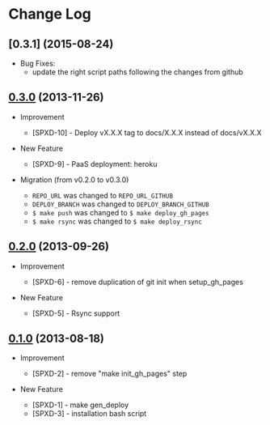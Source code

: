 Change Log
==========

[0.3.1] (2015-08-24)
--------------------

- Bug Fixes:
    + update the right script paths following the changes from github


[0.3.0][] (2013-11-26)
----------------------

- Improvement
    + [SPXD-10] - Deploy vX.X.X tag to docs/X.X.X instead of docs/vX.X.X

- New Feature
    + [SPXD-9] - PaaS deployment: heroku

- Migration (from v0.2.0 to v0.3.0)
    + `REPO_URL` was changed to `REPO_URL_GITHUB`
    + `DEPLOY_BRANCH` was changed to `DEPLOY_BRANCH_GITHUB`
    + `$ make push` was changed to `$ make deploy_gh_pages`
    + `$ make rsync` was changed to `$ make deploy_rsync`


[0.2.0][] (2013-09-26)
----------------------

- Improvement
    + [SPXD-6] - remove duplication of git init when setup_gh_pages

- New Feature
    + [SPXD-5] - Rsync support


[0.1.0][] (2013-08-18)
----------------------

- Improvement
    + [SPXD-2] - remove "make init_gh_pages" step

- New Feature
    + [SPXD-1] - make gen_deploy
    + [SPXD-3] - installation bash script


[0.1.0]: https://issues.teracy.org/secure/ReleaseNote.jspa?version=10003&styleName=Text&projectId=10405&Create=Create&atl_token=BD5N-YNBS-EHHQ-478Z%7C87dd31199258f9de5ade180582481463461ded32%7Clin

[0.2.0]: https://issues.teracy.org/secure/ReleaseNote.jspa?projectId=10405&version=10004

[0.3.0]: https://issues.teracy.org/secure/ReleaseNote.jspa?projectId=10405&version=10301
